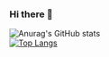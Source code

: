 ### Hi there 👋

<!--
**xfelipetavares/xfelipetavares** is a ✨ _special_ ✨ repository because its `README.md` (this file) appears on your GitHub profile.

Here are some ideas to get you started:

- 🔭 I’m currently working on ...
- 🌱 I’m currently learning ...
- 👯 I’m looking to collaborate on ...
- 🤔 I’m looking for help with ...
- 💬 Ask me about ...
- 📫 How to reach me: ...
- 😄 Pronouns: ...
- ⚡ Fun fact: ...
-->


![Anurag's GitHub stats](https://github-readme-stats.vercel.app/api?username=xfelipetavares&show_icons=true&theme=dracula)<br>
[![Top Langs](https://github-readme-stats.vercel.app/api/top-langs/?username=xfelipetavares)](https://github.com/anuraghazra/github-readme-stats)



